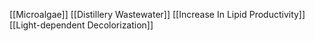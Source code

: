 [[Microalgae]]
[[Distillery Wastewater]]
[[Increase In Lipid Productivity]]
[[Light-dependent Decolorization]]

